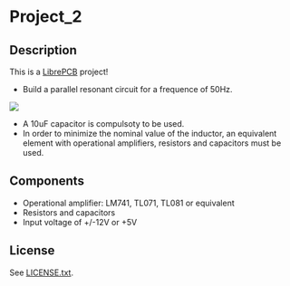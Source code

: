 # Project_2

## Description
This is a [LibrePCB](https://librepcb.org) project!

* Build a parallel resonant circuit for a frequence of 50Hz.

<img src="https://render.githubusercontent.com/render/math?math=e^{i \pi} = -1">

* A 10uF capacitor is compulsoty to be used.
* In order to minimize the nominal value of the inductor, an equivalent element with operational amplifiers, resistors and capacitors must be used.

## Components
* Operational amplifier: LM741, TL071, TL081 or equivalent
* Resistors and capacitors
* Input voltage of +/-12V or +5V

## License

See [LICENSE.txt](LICENSE.txt).
